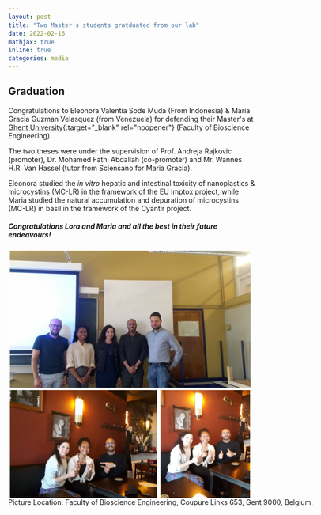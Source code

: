 ```yaml
---
layout: post
title: "Two Master's students gratduated from our lab"
date: 2022-02-16
mathjax: true
inline: true
categories: media
---
```


## Graduation

Congratulations to Eleonora Valentia Sode Muda (From Indonesia) & Maria Gracia Guzman Velasquez (from Venezuela) for defending their Master's at [Ghent University](https://www.ugent.be/en){:target="_blank" rel="noopener"} (Faculty of Bioscience Engineering).  

The two theses were under the supervision of Prof. Andreja Rajkovic (promoter), Dr. Mohamed Fathi Abdallah (co-promoter) and Mr. Wannes H.R. Van Hassel (tutor from Sciensano for Maria Gracia).

Eleonora studied the <em>in vitro</em> hepatic and intestinal toxicity of nanoplastics & microcystins (MC-LR) in the framework of the EU Imptox project, while Maria studied the natural accumulation and depuration of microcystins (MC-LR) in basil in the framework of the Cyantir project.

##### Congratulations Lora and Maria and all the best in their future endeavours!

<div class="image-container">
  <img class="graduation-image" src="/images/2022_09_22.jpg" alt="Graduation">
  </div>

<p class="caption">Picture Location: Faculty of Bioscience Engineering, Coupure Links 653, Gent 9000, Belgium.</p>

<style>
.image-container {
  display: flex;
  justify-content: center;
  align-items: center;
}

.graduation-image {
  width: 500px;
  height: 500px;
  object-fit: cover;
  margin-right: 10px;
}

.caption {
  margin-top: 0;
  margin-right: 10px;
  font-size: 14px;
  text-align: Left;
  width: 800px;
}
</style>

